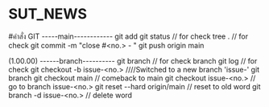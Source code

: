 # SUT_NEWS


#คำสั่ง GIT
-----main------------
git add <file name>
git status // for check
tree . // for check
git commit -m "close #<no.> - <comment>"
git push origin main

(1.00.00)
------branch----------
git branch // for check branch
git log // for check
git checkout -b issue-<no.>
////Switched to a new branch 'issue-<no>'
git branch
git checkout main // comeback to main
git checkout issue-<no.> // go to branch issue-<no.>
git reset --hard origin/main  // reset to old word
git branch -d issue-<no.>  // delete word